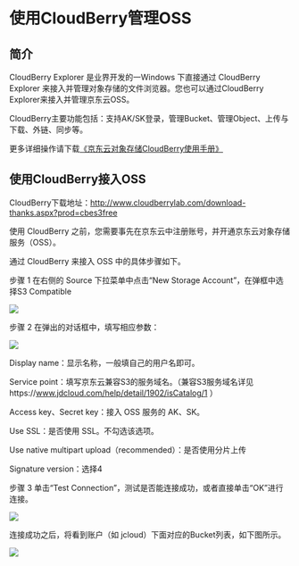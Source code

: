 # 使用CloudBerry管理OSS

## 简介

CloudBerry Explorer 是业界开发的一Windows 下直接通过 CloudBerry Explorer 来接入并管理对象存储的文件浏览器。您也可以通过CloudBerry Explorer来接入并管理京东云OSS。

CloudBerry主要功能包括：支持AK/SK登录，管理Bucket、管理Object、上传与下载、外链、同步等。

更多详细操作请下载[《京东云对象存储CloudBerry使用手册》](http://downloads.oss.cn-north-1.jcloudcs.com/%25E4%25BA%25AC%25E4%25B8%259C%25E4%25BA%2591%25E5%25AF%25B9%25E8%25B1%25A1%25E5%25AD%2598%25E5%2582%25A8CloudBerry%25E4%25BD%25BF%25E7%2594%25A8%25E6%2589%258B%25E5%2586%258C.pdf)

## 使用CloudBerry接入OSS

CloudBerry下载地址：http://www.cloudberrylab.com/download-thanks.aspx?prod=cbes3free

使用 CloudBerry 之前，您需要事先在京东云中注册账号，并开通京东云对象存储服务（OSS）。

通过 CloudBerry 来接入 OSS 中的具体步骤如下。

步骤 1 在右侧的 Source 下拉菜单中点击“New Storage Account”，在弹框中选择S3 Compatible

![](https://github.com/jdcloudcom/cn/blob/edit/image/Object-Storage-Service/OSS-079.jpg)

步骤 2 在弹出的对话框中，填写相应参数：

![](https://github.com/jdcloudcom/cn/blob/edit/image/Object-Storage-Service/OSS-080.jpg)

Display name：显示名称，一般填自己的用户名即可。

Service point：填写京东云兼容S3的服务域名。（兼容S3服务域名详见https://www.jdcloud.com/help/detail/1902/isCatalog/1 ）

Access key、Secret key：接入 OSS 服务的 AK、SK。

Use SSL：是否使用 SSL。不勾选该选项。

Use native multipart upload（recommended）：是否使用分片上传

Signature version：选择4

步骤 3 单击“Test Connection”，测试是否能连接成功，或者直接单击“OK”进行连接。

![](https://github.com/jdcloudcom/cn/blob/edit/image/Object-Storage-Service/OSS-081.jpg)

连接成功之后，将看到账户（如 jcloud）下面对应的Bucket列表，如下图所示。

![](https://github.com/jdcloudcom/cn/blob/edit/image/Object-Storage-Service/OSS-082.jpg)
